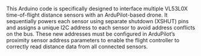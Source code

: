 This Arduino code is specifically designed to interface multiple VL53L0X time-of-flight distance sensors with an ArduPilot-based drone. It sequentially powers each sensor using separate shutdown (XSHUT) pins and assigns a unique I2C address to each sensor to avoid address conflicts on the bus. These new addresses must be configured in ArduPilot’s proximity sensor address parameters to enable the flight controller to correctly read distance data from all connected sensors. 
